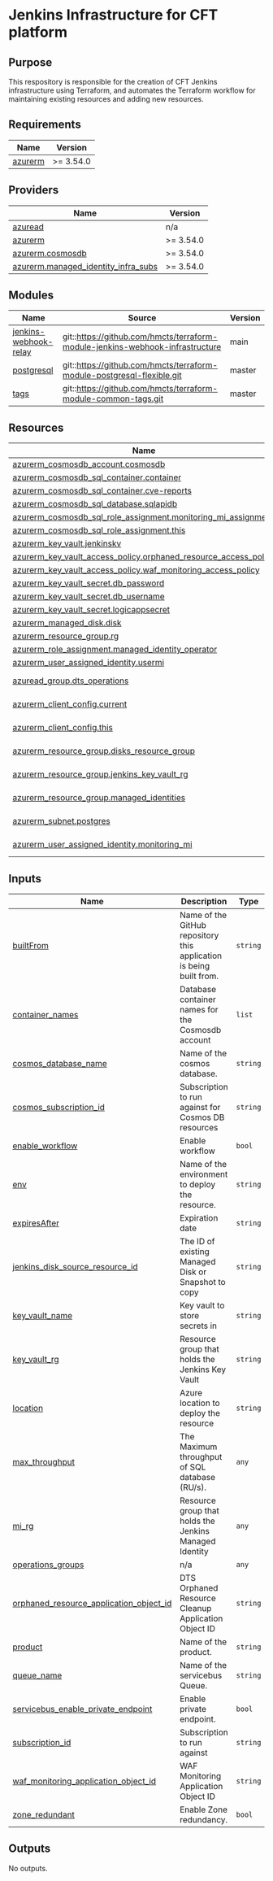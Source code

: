 # Jenkins Infrastructure for CFT platform

## Purpose
This respository is responsible for the creation of CFT Jenkins infrastructure using Terraform, and automates the Terraform workflow for maintaining existing resources and adding new resources.

<!-- BEGIN_TF_DOCS -->
## Requirements

| Name | Version |
|------|---------|
| <a name="requirement_azurerm"></a> [azurerm](#requirement\_azurerm) | >= 3.54.0 |

## Providers

| Name | Version |
|------|---------|
| <a name="provider_azuread"></a> [azuread](#provider\_azuread) | n/a |
| <a name="provider_azurerm"></a> [azurerm](#provider\_azurerm) | >= 3.54.0 |
| <a name="provider_azurerm.cosmosdb"></a> [azurerm.cosmosdb](#provider\_azurerm.cosmosdb) | >= 3.54.0 |
| <a name="provider_azurerm.managed_identity_infra_subs"></a> [azurerm.managed\_identity\_infra\_subs](#provider\_azurerm.managed\_identity\_infra\_subs) | >= 3.54.0 |

## Modules

| Name | Source | Version |
|------|--------|---------|
| <a name="module_jenkins-webhook-relay"></a> [jenkins-webhook-relay](#module\_jenkins-webhook-relay) | git::https://github.com/hmcts/terraform-module-jenkins-webhook-infrastructure | main |
| <a name="module_postgresql"></a> [postgresql](#module\_postgresql) | git::https://github.com/hmcts/terraform-module-postgresql-flexible.git | master |
| <a name="module_tags"></a> [tags](#module\_tags) | git::https://github.com/hmcts/terraform-module-common-tags.git | master |

## Resources

| Name | Type |
|------|------|
| [azurerm_cosmosdb_account.cosmosdb](https://registry.terraform.io/providers/hashicorp/azurerm/latest/docs/resources/cosmosdb_account) | resource |
| [azurerm_cosmosdb_sql_container.container](https://registry.terraform.io/providers/hashicorp/azurerm/latest/docs/resources/cosmosdb_sql_container) | resource |
| [azurerm_cosmosdb_sql_container.cve-reports](https://registry.terraform.io/providers/hashicorp/azurerm/latest/docs/resources/cosmosdb_sql_container) | resource |
| [azurerm_cosmosdb_sql_database.sqlapidb](https://registry.terraform.io/providers/hashicorp/azurerm/latest/docs/resources/cosmosdb_sql_database) | resource |
| [azurerm_cosmosdb_sql_role_assignment.monitoring_mi_assignment](https://registry.terraform.io/providers/hashicorp/azurerm/latest/docs/resources/cosmosdb_sql_role_assignment) | resource |
| [azurerm_cosmosdb_sql_role_assignment.this](https://registry.terraform.io/providers/hashicorp/azurerm/latest/docs/resources/cosmosdb_sql_role_assignment) | resource |
| [azurerm_key_vault.jenkinskv](https://registry.terraform.io/providers/hashicorp/azurerm/latest/docs/resources/key_vault) | resource |
| [azurerm_key_vault_access_policy.orphaned_resource_access_policy](https://registry.terraform.io/providers/hashicorp/azurerm/latest/docs/resources/key_vault_access_policy) | resource |
| [azurerm_key_vault_access_policy.waf_monitoring_access_policy](https://registry.terraform.io/providers/hashicorp/azurerm/latest/docs/resources/key_vault_access_policy) | resource |
| [azurerm_key_vault_secret.db_password](https://registry.terraform.io/providers/hashicorp/azurerm/latest/docs/resources/key_vault_secret) | resource |
| [azurerm_key_vault_secret.db_username](https://registry.terraform.io/providers/hashicorp/azurerm/latest/docs/resources/key_vault_secret) | resource |
| [azurerm_key_vault_secret.logicappsecret](https://registry.terraform.io/providers/hashicorp/azurerm/latest/docs/resources/key_vault_secret) | resource |
| [azurerm_managed_disk.disk](https://registry.terraform.io/providers/hashicorp/azurerm/latest/docs/resources/managed_disk) | resource |
| [azurerm_resource_group.rg](https://registry.terraform.io/providers/hashicorp/azurerm/latest/docs/resources/resource_group) | resource |
| [azurerm_role_assignment.managed_identity_operator](https://registry.terraform.io/providers/hashicorp/azurerm/latest/docs/resources/role_assignment) | resource |
| [azurerm_user_assigned_identity.usermi](https://registry.terraform.io/providers/hashicorp/azurerm/latest/docs/resources/user_assigned_identity) | resource |
| [azuread_group.dts_operations](https://registry.terraform.io/providers/hashicorp/azuread/latest/docs/data-sources/group) | data source |
| [azurerm_client_config.current](https://registry.terraform.io/providers/hashicorp/azurerm/latest/docs/data-sources/client_config) | data source |
| [azurerm_client_config.this](https://registry.terraform.io/providers/hashicorp/azurerm/latest/docs/data-sources/client_config) | data source |
| [azurerm_resource_group.disks_resource_group](https://registry.terraform.io/providers/hashicorp/azurerm/latest/docs/data-sources/resource_group) | data source |
| [azurerm_resource_group.jenkins_key_vault_rg](https://registry.terraform.io/providers/hashicorp/azurerm/latest/docs/data-sources/resource_group) | data source |
| [azurerm_resource_group.managed_identities](https://registry.terraform.io/providers/hashicorp/azurerm/latest/docs/data-sources/resource_group) | data source |
| [azurerm_subnet.postgres](https://registry.terraform.io/providers/hashicorp/azurerm/latest/docs/data-sources/subnet) | data source |
| [azurerm_user_assigned_identity.monitoring_mi](https://registry.terraform.io/providers/hashicorp/azurerm/latest/docs/data-sources/user_assigned_identity) | data source |

## Inputs

| Name | Description | Type | Default | Required |
|------|-------------|------|---------|:--------:|
| <a name="input_builtFrom"></a> [builtFrom](#input\_builtFrom) | Name of the GitHub repository this application is being built from. | `string` | n/a | yes |
| <a name="input_container_names"></a> [container\_names](#input\_container\_names) | Database container names for the Cosmosdb account | `list` | <pre>[<br>  "performance-metrics",<br>  "pipeline-metrics"<br>]</pre> | no |
| <a name="input_cosmos_database_name"></a> [cosmos\_database\_name](#input\_cosmos\_database\_name) | Name of the cosmos database. | `string` | `"jenkins"` | no |
| <a name="input_cosmos_subscription_id"></a> [cosmos\_subscription\_id](#input\_cosmos\_subscription\_id) | Subscription to run against for Cosmos DB resources | `string` | n/a | yes |
| <a name="input_enable_workflow"></a> [enable\_workflow](#input\_enable\_workflow) | Enable workflow | `bool` | `true` | no |
| <a name="input_env"></a> [env](#input\_env) | Name of the environment to deploy the resource. | `string` | n/a | yes |
| <a name="input_expiresAfter"></a> [expiresAfter](#input\_expiresAfter) | Expiration date | `string` | `"3000-01-01"` | no |
| <a name="input_jenkins_disk_source_resource_id"></a> [jenkins\_disk\_source\_resource\_id](#input\_jenkins\_disk\_source\_resource\_id) | The ID of existing Managed Disk or Snapshot to copy | `string` | n/a | yes |
| <a name="input_key_vault_name"></a> [key\_vault\_name](#input\_key\_vault\_name) | Key vault to store secrets in | `string` | n/a | yes |
| <a name="input_key_vault_rg"></a> [key\_vault\_rg](#input\_key\_vault\_rg) | Resource group that holds the Jenkins Key Vault | `string` | `"core-infra-intsvc-rg"` | no |
| <a name="input_location"></a> [location](#input\_location) | Azure location to deploy the resource | `string` | `"UK South"` | no |
| <a name="input_max_throughput"></a> [max\_throughput](#input\_max\_throughput) | The Maximum throughput of SQL database (RU/s). | `any` | n/a | yes |
| <a name="input_mi_rg"></a> [mi\_rg](#input\_mi\_rg) | Resource group that holds the Jenkins Managed Identity | `any` | n/a | yes |
| <a name="input_operations_groups"></a> [operations\_groups](#input\_operations\_groups) | n/a | `any` | n/a | yes |
| <a name="input_orphaned_resource_application_object_id"></a> [orphaned\_resource\_application\_object\_id](#input\_orphaned\_resource\_application\_object\_id) | DTS Orphaned Resource Cleanup Application Object ID | `string` | `"50cce126-c44a-48bb-9361-5f55868d3182"` | no |
| <a name="input_product"></a> [product](#input\_product) | Name of the product. | `string` | n/a | yes |
| <a name="input_queue_name"></a> [queue\_name](#input\_queue\_name) | Name of the servicebus Queue. | `string` | `"jenkins"` | no |
| <a name="input_servicebus_enable_private_endpoint"></a> [servicebus\_enable\_private\_endpoint](#input\_servicebus\_enable\_private\_endpoint) | Enable private endpoint. | `bool` | `true` | no |
| <a name="input_subscription_id"></a> [subscription\_id](#input\_subscription\_id) | Subscription to run against | `string` | n/a | yes |
| <a name="input_waf_monitoring_application_object_id"></a> [waf\_monitoring\_application\_object\_id](#input\_waf\_monitoring\_application\_object\_id) | WAF Monitoring Application Object ID | `string` | `"414c87c4-9f5a-4fcf-b630-91d1c282ace0"` | no |
| <a name="input_zone_redundant"></a> [zone\_redundant](#input\_zone\_redundant) | Enable Zone redundancy. | `bool` | `false` | no |

## Outputs

No outputs.
<!-- END_TF_DOCS -->
